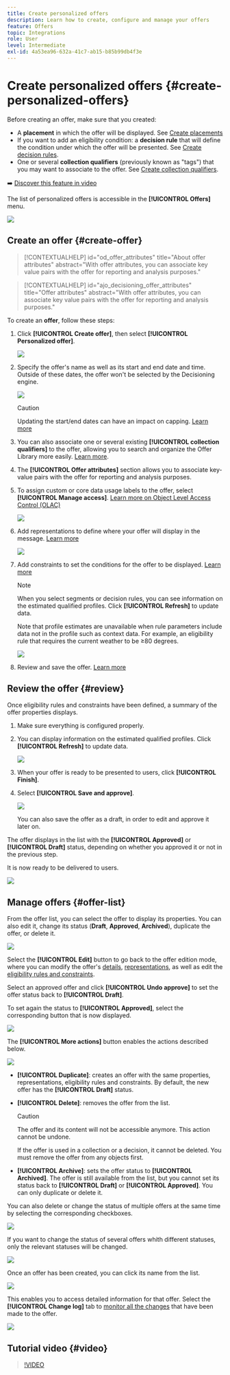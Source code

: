 ```yaml
---
title: Create personalized offers
description: Learn how to create, configure and manage your offers
feature: Offers
topic: Integrations
role: User
level: Intermediate
exl-id: 4a53ea96-632a-41c7-ab15-b85b99db4f3e
---
```

# Create personalized offers {#create-personalized-offers}

Before creating an offer, make sure that you created:

* A **placement** in which the offer will be displayed. See [Create placements](../offer-library/creating-placements.md)
* If you want to add an eligibility condition: a **decision rule** that will define the condition under which the offer will be presented. See [Create decision rules](../offer-library/creating-decision-rules.md).
* One or several **collection qualifiers** (previously known as "tags") that you may want to associate to the offer. See [Create collection qualifiers](../offer-library/creating-tags.md).

➡️ [Discover this feature in video](#video)

The list of personalized offers is accessible in the **[!UICONTROL Offers]** menu.

![](../assets/offers_list.png)

## Create an offer {#create-offer}

>[!CONTEXTUALHELP]
>id="od_offer_attributes"
>title="About offer attributes"
>abstract="With offer attributes, you can associate key value pairs with the offer for reporting and analysis purposes."

>[!CONTEXTUALHELP]
>id="ajo_decisioning_offer_attributes"
>title="Offer attributes"
>abstract="With offer attributes, you can associate key value pairs with the offer for reporting and analysis purposes."

To create an **offer**, follow these steps:

1. Click **[!UICONTROL Create offer]**, then select **[!UICONTROL Personalized offer]**.

    ![](../assets/create_offer.png)

1. Specify the offer's name as well as its start and end date and time. Outside of these dates, the offer won't be selected by the Decisioning engine.

    ![](../assets/offer_details.png)

    >[!CAUTION]
    >
    >Updating the start/end dates can have an impact on capping. [Learn more](add-constraints.md#capping-change-date)

1. You can also associate one or several existing **[!UICONTROL collection qualifiers]** to the offer, allowing you to search and organize the Offer Library more easily. [Learn more](creating-tags.md).

1. The **[!UICONTROL Offer attributes]** section allows you to associate key-value pairs with the offer for reporting and analysis purposes.

1. To assign custom or core data usage labels to the offer, select **[!UICONTROL Manage access]**. [Learn more on Object Level Access Control (OLAC)](../../administration/object-based-access.md)

    ![](../assets/offer_manage-access.png)

1. Add representations to define where your offer will display in the message. [Learn more](add-representations.md)

    ![](../assets/channel-placement.png)

1. Add constraints to set the conditions for the offer to be displayed. [Learn more](add-constraints.md)

    >[!NOTE]
    >
    >When you select segments or decision rules, you can see information on the estimated qualified profiles. Click **[!UICONTROL Refresh]** to update data.
    >
    >Note that profile estimates are unavailable when rule parameters include data not in the profile such as context data. For example, an eligibility rule that requires the current weather to be ≥80 degrees.

    ![](../assets/offer-constraints-example.png)

1. Review and save the offer. [Learn more](#review)

## Review the offer {#review}

Once eligibility rules and constraints have been defined, a summary of the offer properties displays.

1. Make sure everything is configured properly.

1. You can display information on the estimated qualified profiles. Click **[!UICONTROL Refresh]** to update data.

    ![](../assets/offer-summary-estimate.png)

1. When your offer is ready to be presented to users, click **[!UICONTROL Finish]**.

1. Select **[!UICONTROL Save and approve]**.

    ![](../assets/offer_review.png)

    You can also save the offer as a draft, in order to edit and approve it later on. 

The offer displays in the list with the **[!UICONTROL Approved]** or **[!UICONTROL Draft]** status, depending on whether you approved it or not in the previous step.

It is now ready to be delivered to users.

![](../assets/offer_created.png)

## Manage offers {#offer-list}
    
From the offer list, you can select the offer to display its properties. You can also edit it, change its status (**Draft**, **Approved**, **Archived**), duplicate the offer, or delete it.

![](../assets/offer_created.png)

Select the **[!UICONTROL Edit]** button to go back to the offer edition mode, where you can modify the offer's [details](#create-offer), [representations](#representations), as well as edit the [eligibility rules and constraints](#eligibility). 

Select an approved offer and click **[!UICONTROL Undo approve]** to set the offer status back to **[!UICONTROL Draft]**.

To set again the status to **[!UICONTROL Approved]**, select the corresponding button that is now displayed.

![](../assets/offer_approve.png)

The **[!UICONTROL More actions]** button enables the actions described below.

![](../assets/offer_more-actions.png)

* **[!UICONTROL Duplicate]**: creates an offer with the same properties, representations, eligibility rules and constraints. By default, the new offer has the **[!UICONTROL Draft]** status.
* **[!UICONTROL Delete]**: removes the offer from the list.

    >[!CAUTION]
    >
    >The offer and its content will not be accessible anymore. This action cannot be undone.
    >
    >If the offer is used in a collection or a decision, it cannot be deleted. You must remove the offer from any objects first.

* **[!UICONTROL Archive]**: sets the offer status to **[!UICONTROL Archived]**. The offer is still available from the list, but you cannot set its status back to **[!UICONTROL Draft]** or **[!UICONTROL Approved]**. You can only duplicate or delete it.

You can also delete or change the status of multiple offers at the same time by selecting the corresponding checkboxes.

![](../assets/offer_multiple-selection.png)

If you want to change the status of several offers whith different statuses, only the relevant statuses will be changed.

![](../assets/offer_change-status.png)

Once an offer has been created, you can click its name from the list.

![](../assets/offer_click-name.png)

This enables you to access detailed information for that offer. Select the **[!UICONTROL Change log]** tab to [monitor all the changes](../get-started/user-interface.md#monitoring-changes) that have been made to the offer.

![](../assets/offer_information.png)

## Tutorial video {#video}

>[!VIDEO](https://video.tv.adobe.com/v/329375?quality=12)
